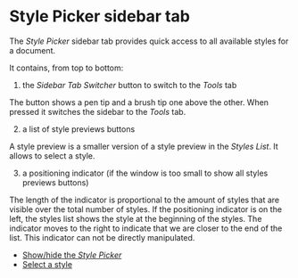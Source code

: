 # Style Picker sidebar tab

The _Style Picker_ sidebar tab provides quick access to all available styles for a document.

It contains, from top to bottom:

1. the _Sidebar Tab Switcher_ button to switch to the _Tools_ tab

The button shows a pen tip and a brush tip one above the other. When pressed it switches the sidebar to the _Tools_ tab.

2. a list of style previews buttons

A style preview is a smaller version of a style preview in the _Styles List_. It allows to select a style. 

3. a positioning indicator (if the window is too small to show all styles previews buttons)

The length of the indicator is proportional to the amount of styles that are visible over the total number of styles. If the positioning indicator is on the left, the styles list shows the style at the beginning of the styles. The indicator moves to the right to indicate that we are closer to the end of the list. This indicator can not be directly manipulated.

- [Show/hide the _Style Picker_](/stylo/documentation/stylo#show-hide-style-picker)
- [Select a style](/stylo/documentation/stylo#select-a-style)